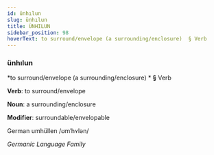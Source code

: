 ```yaml
---
id: ünhılun
slug: ünhılun
title: ÜNHILUN
sidebar_position: 98
hoverText: to surround/envelope (a surrounding/enclosure)  § Verb
---
```


### ünhılun

*to surround/envelope (a surrounding/enclosure) * **§** Verb

**Verb**: to surround/envelope

**Noun**: a surrounding/enclosure

**Modifier**: surroundable/envelopable

German umhüllen /ʊmˈhʏlən/

*Germanic Language Family*